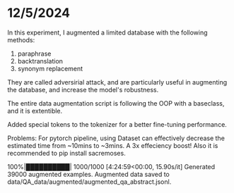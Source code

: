 # 12/5/2024

In this experiment, I augmented a limited database with the following methods:
1. paraphrase
2. backtranslation
3. synonym replacement

They are called adversirial attack, and are particularly useful in augmenting the database, and increase the model's robustness.

The entire data augmentation script is following the OOP with a baseclass, and it is extentible. 

Added special tokens to the tokenizer for a better fine-tuning performance.


Problems:
For pytorch pipeline, using Dataset can effectively decrease the estimated time from ~10mins to ~3mins. A 3x effeciency boost!
Also it is recommended to pip install sacremoses.


100%|██████████| 1000/1000 [4:24:59<00:00, 15.90s/it]
Generated 39000 augmented examples.
Augmented data saved to data/QA_data/augmented/augmented_qa_abstract.jsonl.
